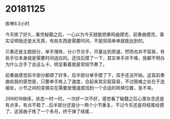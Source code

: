 # 20181125

练琴6.5小时

今天练了好久...看完秘籍之后，一心以为今天就能把奏鸣曲摸完，前奏曲摸完，事实证明我还是太天真，有些东西是需要时间，不是简简单单就能达到的。

贝奏还是主题部分，单手慢练，分小节合手，尽量达到原速，然而也并不容易，有些手位本身就是需要时间适应的。还往后摸了一下，其实单手并不难，我都不明白为什么合手了会这么卡，明显看着就是常规节奏了。

前奏曲感觉前半部分都顺了好多，后半部分单手摸了下，双手还没开始。这首前奏曲给我的感觉是，只要单手练上了速度，合起来其实挺容易，不过困难之处在于连接处，小节之间的变换实在需要放慢速度找到一个合适的转换位置，急不来。

299的19继续，状态一时一时。一次好一次不好，感觉看了秘籍之后心里杂念还是有点多，有点不稳了...后半部分还是分一两个小节重复。不过今天还是将结尾给摸了，这首曲子练了一个多月，终于弹了结尾...
